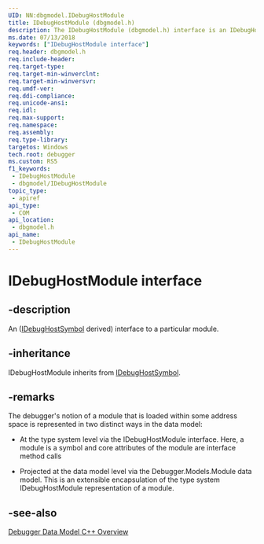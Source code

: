 ```yaml
---
UID: NN:dbgmodel.IDebugHostModule
title: IDebugHostModule (dbgmodel.h)
description: The IDebugHostModule (dbgmodel.h) interface is an IDebugHostSymbol derived interface that provides access to a particular module.
ms.date: 07/13/2018
keywords: ["IDebugHostModule interface"]
req.header: dbgmodel.h
req.include-header: 
req.target-type: 
req.target-min-winverclnt: 
req.target-min-winversvr: 
req.umdf-ver: 
req.ddi-compliance: 
req.unicode-ansi: 
req.idl: 
req.max-support: 
req.namespace: 
req.assembly: 
req.type-library: 
targetos: Windows
tech.root: debugger
ms.custom: RS5
f1_keywords:
 - IDebugHostModule
 - dbgmodel/IDebugHostModule
topic_type:
 - apiref
api_type:
 - COM
api_location:
 - dbgmodel.h
api_name:
 - IDebugHostModule
---
```


# IDebugHostModule interface


## -description

An ([IDebugHostSymbol](nn-dbgmodel-idebughostsymbol.md) derived) interface to a particular module.

## -inheritance

IDebugHostModule inherits from [IDebugHostSymbol](nn-dbgmodel-idebughostsymbol.md).

## -remarks

The debugger's notion of a module that is loaded within some address space is represented in two distinct ways in the data model: 

- At the type system level via the IDebugHostModule interface. Here, a module is a symbol and core attributes of the module are interface method calls

- Projected at the data model level via the Debugger.Models.Module data model. This is an extensible encapsulation of the type system IDebugHostModule representation of a module.

## -see-also

[Debugger Data Model C++ Overview](/windows-hardware/drivers/debugger/data-model-cpp-overview)
